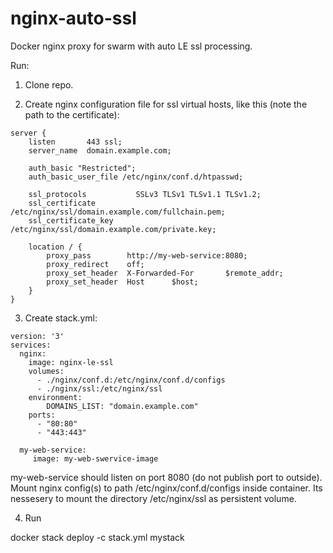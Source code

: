 # nginx-auto-ssl
Docker nginx proxy for swarm with auto LE ssl processing. 

Run:

1) Clone repo. 

2) Create nginx configuration file for ssl virtual hosts, like this (note the path to the certificate):

```
server {
    listen       443 ssl;
    server_name  domain.example.com;

    auth_basic "Restricted";
    auth_basic_user_file /etc/nginx/conf.d/htpasswd;

    ssl_protocols           SSLv3 TLSv1 TLSv1.1 TLSv1.2;
    ssl_certificate         /etc/nginx/ssl/domain.example.com/fullchain.pem;
    ssl_certificate_key     /etc/nginx/ssl/domain.example.com/private.key;

    location / {
        proxy_pass        http://my-web-service:8080;
        proxy_redirect    off;
        proxy_set_header  X-Forwarded-For       $remote_addr;
        proxy_set_header  Host      $host;
    }
}
```
3) Create stack.yml:
```
version: '3'
services:
  nginx:
    image: nginx-le-ssl
    volumes:
      - ./nginx/conf.d:/etc/nginx/conf.d/configs
      - ./nginx/ssl:/etc/nginx/ssl
    environment:
        DOMAINS_LIST: "domain.example.com"
    ports:
      - "80:80"
      - "443:443"

  my-web-service:
     image: my-web-swervice-image

```
my-web-service should listen on port 8080 (do not publish port to outside).
Mount nginx config(s) to path /etc/nginx/conf.d/configs inside container.
Its nessesery to mount the directory /etc/nginx/ssl as persistent volume.

4) Run

docker stack deploy -c stack.yml mystack



